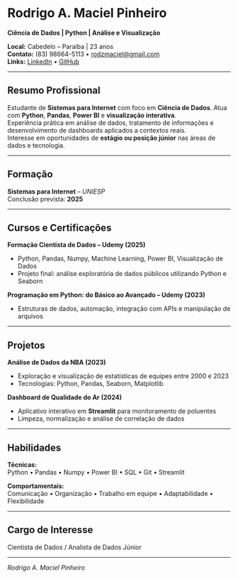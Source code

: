 # Rodrigo A. Maciel Pinheiro

**Ciência de Dados | Python | Análise e Visualização**

**Local:** Cabedelo – Paraíba | 23 anos  
**Contato:** (83) 98664-5113 • rodzmaciel@gmail.com  
**Links:** [LinkedIn](https://linkedin.com/in/rodrigopinheiro) • [GitHub](https://github.com/ZaraTakion)

---

## Resumo Profissional  
Estudante de **Sistemas para Internet** com foco em **Ciência de Dados**. Atua com **Python**, **Pandas**, **Power BI** e **visualização interativa**.  
Experiência prática em análise de dados, tratamento de informações e desenvolvimento de dashboards aplicados a contextos reais.  
Interesse em oportunidades de **estágio ou posição júnior** nas áreas de dados e tecnologia.

---

## Formação  
**Sistemas para Internet** – *UNIESP*  
Conclusão prevista: **2025**

---

## Cursos e Certificações  

**Formação Cientista de Dados – Udemy (2025)**  
- Python, Pandas, Numpy, Machine Learning, Power BI, Visualização de Dados  
- Projeto final: análise exploratória de dados públicos utilizando Python e Seaborn

**Programação em Python: do Básico ao Avançado – Udemy (2023)**  
- Estruturas de dados, automação, integração com APIs e manipulação de arquivos  

---

## Projetos  

**Análise de Dados da NBA (2023)**  
- Exploração e visualização de estatísticas de equipes entre 2000 e 2023  
- Tecnologias: Python, Pandas, Seaborn, Matplotlib  

**Dashboard de Qualidade do Ar (2024)**  
- Aplicativo interativo em **Streamlit** para monitoramento de poluentes  
- Limpeza, normalização e análise de correlação de dados  

---

## Habilidades  

**Técnicas:**  
Python • Pandas • Numpy • Power BI • SQL • Git • Streamlit  

**Comportamentais:**  
Comunicação • Organização • Trabalho em equipe • Adaptabilidade • Flexibilidade  

---

## Cargo de Interesse  
Cientista de Dados / Analista de Dados Júnior

---

_Rodrigo A. Maciel Pinheiro_